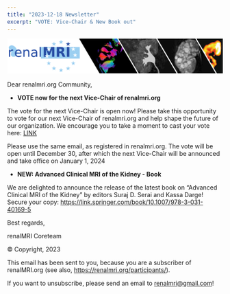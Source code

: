 ```yaml
---
title: "2023-12-18 Newsletter"
excerpt: "VOTE: Vice-Chair & New Book out"
---
```


![image-center](/assets/images/newsletter_renalMRI.png)

Dear renalmri.org Community,

- **VOTE now for the next Vice-Chair of renalmri.org**

The vote for the next Vice-Chair is open now! Please take this opportunity to vote for our next Vice-Chair of renalmri.org and help shape the future of our organization. 
We encourage you to take a moment to cast your vote here: [LINK](https://docs.google.com/forms/d/e/1FAIpQLScN1LpvMIN2ii9b4VSGmux78Hly7miCCWOyMzSN013_ATnyPA/viewform?usp=sharing)

Please use the same email, as registered in renalmri.org. The vote will be open until December 30, after which the next Vice-Chair will be announced and take office on January 1, 2024

- **NEW: Advanced Clinical MRI of the Kidney - Book**

We are delighted to announce the release of the latest book on “Advanced Clinical MRI of the Kidney” by editors Suraj D. Serai and Kassa Darge! 
Secure your copy: https://link.springer.com/book/10.1007/978-3-031-40169-5
 
 
 
Best regards,

renalMRI Coreteam


© Copyright, 2023

This email has been sent to you, because you are a subscriber of renalMRI.org (see also, https://renalmri.org/participants/).

If you want to unsubscribe, please send an email to renalmri@gmail.com!
